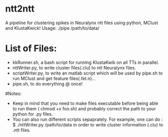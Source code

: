 # ntt2ntt
A pipeline for clustering spikes in Neuralynx ntt files using python, MClust and KlustaKwick!
Usage:
      ./pipe /path/to/data/

# List of Files:

* kkRunner.sh, a bash script for running KlustaKwik on all TTs in parallel.
* nttWriter.py, to write cluster files(.clu) to ntt Neuralynx files.
* scriptWriter.py, to write an matlab script which will be used by pipe.sh to run MClust and get feature files(.fet.n)...
* pipe.sh, to do everything @ once!

#Notes:

* Keep in mind that you need to make files executable before being able to run them ( chmod +x foo.sh) and probably correct the path to your python for .py files.
* You can also run different scripts sepaprately. For example, one can do :
        $ ./nttWriter.py /path/to/data
in order to write cluster information (.clu) to .ntt files.
